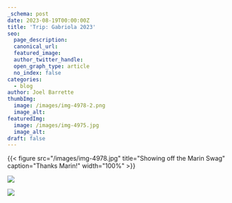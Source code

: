 ```yaml
---
_schema: post
date: 2023-08-19T00:00:00Z
title: 'Trip: Gabriola 2023'
seo:
  page_description:
  canonical_url:
  featured_image:
  author_twitter_handle:
  open_graph_type: article
  no_index: false
categories:
  - blog
author: Joel Barrette
thumbImg:
  image: /images/img-4978-2.png
  image_alt:
featuredImg:
  image: /images/img-4975.jpg
  image_alt:
draft: false
---
```

{{< figure src="/images/img-4978.jpg" title="Showing off the Marin Swag" caption="Thanks Marin!" width="100%" >}}



![](/images/img-9160.jpg)

![](/images/img-4981.jpg)